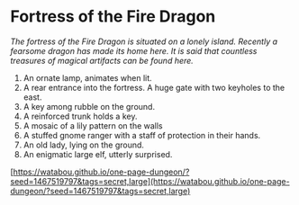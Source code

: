 # Fortress of the Fire Dragon

_The fortress of the Fire Dragon is situated on a lonely island. Recently a fearsome dragon has made its home here. It is said that countless treasures of magical artifacts can be found here._

1. An ornate lamp, animates when lit.
2. A rear entrance into the fortress. A huge gate with two keyholes to the east.
3. A key among rubble on the ground.
4. A reinforced trunk holds a key.
5. A mosaic of a lily pattern on the walls
6. A stuffed gnome ranger with a staff of protection in their hands.
7. An old lady, lying on the ground.
8. An enigmatic large elf, utterly surprised.

[https://watabou.github.io/one-page-dungeon/?seed=1467519797&tags=secret,large](https://watabou.github.io/one-page-dungeon/?seed=1467519797&tags=secret,large)
